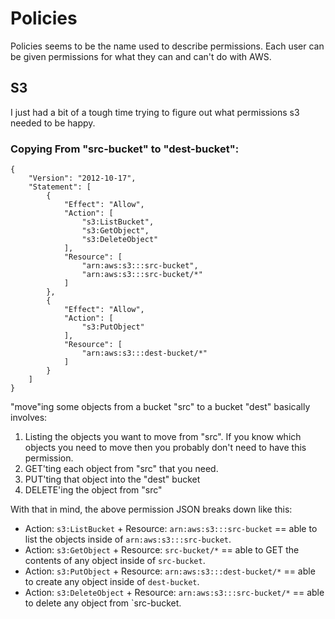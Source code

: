 Policies
========

Policies seems to be the name used to describe permissions. Each user can be
given permissions for what they can and can't do with AWS.

S3
--

I just had a bit of a tough time trying to figure out what permissions s3
needed to be happy.

### Copying From "src-bucket" to "dest-bucket":

```
{
    "Version": "2012-10-17",
    "Statement": [
        {
            "Effect": "Allow",
            "Action": [
                "s3:ListBucket",
                "s3:GetObject",
                "s3:DeleteObject"
            ],
            "Resource": [
                "arn:aws:s3:::src-bucket",
                "arn:aws:s3:::src-bucket/*"
            ]
        },
        {
            "Effect": "Allow",
            "Action": [
                "s3:PutObject"
            ],
            "Resource": [
                "arn:aws:s3:::dest-bucket/*"
            ]
        }
    ]
}
```

"move"ing some objects from a bucket "src" to a bucket "dest" basically
involves:

1. Listing the objects you want to move from "src". If you know which objects
   you need to move then you probably don't need to have this permission.
2. GET'ting each object from "src" that you need.
3. PUT'ting that object into the "dest" bucket
4. DELETE'ing the object from "src"

With that in mind, the above permission JSON breaks down like this:

- Action: `s3:ListBucket` + Resource: `arn:aws:s3:::src-bucket` == able to
  list the objects inside of `arn:aws:s3:::src-bucket`.
- Action: `s3:GetObject` + Resource: `src-bucket/*` == able to GET the
  contents of any object inside of `src-bucket`.
- Action: `s3:PutObject` + Resource: `arn:aws:s3:::dest-bucket/*` == able to
  create any object inside of `dest-bucket`.
- Action: `s3:DeleteObject` + Resource: `arn:aws:s3:::src-bucket/*` == able to
  delete any object from `src-bucket.
